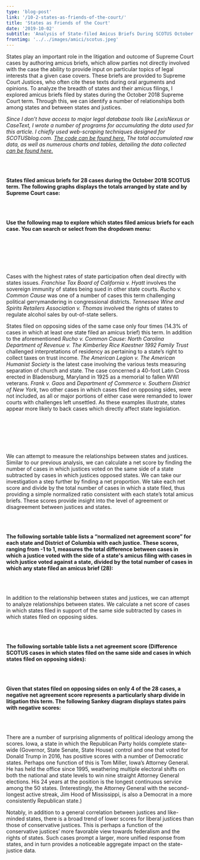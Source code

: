 ```yaml
---
type: 'blog-post'
link: '/10-2-states-as-friends-of-the-court/'
title: 'States as Friends of the Court'
date: '2019-10-02'
subtitle: 'Analysis of State-filed Amicus Briefs During SCOTUS October 2018 Term'
frontimg: '../../images/amici/scotus.jpeg'
---
```

States play an important role in the litigation and outcome of Supreme Court cases by authoring amicus briefs, which allow parties not directly involved with the case the ability to provide input on particular topics of legal interests that a given case covers. These briefs are provided to Supreme Court Justices, who often cite these texts during oral arguments and opinions. To analyze the breadth of states and their amicus filings, I explored amicus briefs filed by states during the October 2018 Supreme Court term. Through this, we can identify a number of relationships both among states and between states and justices.

*Since I don’t have access to major legal database tools like LexisNexus or CaseText, I wrote a number of programs for accumulating the data used for this article. I chiefly used web-scraping techniques designed for SCOTUSblog.com. [The code can be found here.](https://github.com/sunny-kim-92/amici-link) The total accumulated raw data, as well as numerous charts and tables, detailing the data collected [can be found here.](https://docs.google.com/spreadsheets/d/19ms2JFLqjp2bGO2YD_4uz_V35Wy2kYkLSMb_2pixFb0/edit?usp=sharing)*


<br></br>

**States filed amicus briefs for 28 cases during the October 2018 SCOTUS term. The following graphs displays the totals arranged by state and by Supreme Court case:**

<amici-total-bar></amici-total-bar>
<case-bar></case-bar>

<br></br>

**Use the following map to explore which states filed amicus briefs for each case. You can search or select from the dropdown menu:**

<us-case-map></us-case-map>

<br></br>

<br></br>

Cases with the highest rates of state participation often deal directly with states issues. *Franchise Tax Board of California v. Hyatt* involves the sovereign immunity of states being sued in other state courts. *Rucho v. Common Cause* was one of a number of cases this term challenging political gerrymandering in congressional districts. *Tennessee Wine and Spirits Retailers Association v. Thomas* involved the rights of states to regulate alcohol sales by out-of-state sellers.

States filed on opposing sides of the same case only four times (14.3% of cases in which at least one state filed an amicus brief) this term. In addition to the aforementioned *Rucho v. Common Cause*: *North Carolina Department of Revenue v. The Kimberley Rice Kaestner 1992 Family Trust* challenged interpretations of residency as pertaining to a state’s right to collect taxes on trust income. *The American Legion v. The American Humanist Society* is the latest case involving the various tests measuring separation of church and state. The case concerned a 40-foot Latin Cross erected in Bladensburg, Maryland in 1925 as a memorial to fallen WWI veterans. *Frank v. Gaos* and *Department of Commerce v. Southern District of New York*, two other cases in which cases filed on opposing sides, were not included, as all or major portions of either case were remanded to lower courts with challenges left unsettled. As these examples illustrate, states appear more likely to back cases which directly affect state legislation.

<both-bar></both-bar>

<br></br>

<br></br>

We can attempt to measure the relationships between states and justices. Similar to our previous analysis, we can calculate a net score by finding the number of cases in which justices voted on the same side of a state subtracted by cases in which justices opposed states. We can take our investigation a step further by finding a net proportion. We take each net score and divide by the total number of cases in which a state filed, thus providing a simple normalized ratio consistent with each state’s total amicus briefs. These scores provide insight into the level of agreement or disagreement between justices and states.

<br></br>

**The following sortable table lists a “normalized net agreement score” for each state and District of Columbia with each justice. These scores, ranging from -1 to 1, measures the total difference between cases in which a justice voted with the side of a state's amicus filing with cases in wich justice voted against a state, divided by the total number of cases in which any state filed an amicus brief (28):**

<justice-table></justice-table>

<br></br>

In addition to the relationship between states and justices, we can attempt to analyze relationships between states. We calculate a net score of cases in which states filed in support of the same side subtracted by cases in which states filed on opposing sides.

<br></br>

**The following sortable table lists a net agreement score (Difference SCOTUS cases in which states filed on the same side and cases in which states filed on opposing sides):**

<comorb-table></comorb-table>

<br></br>

**Given that states filed on opposing sides on only 4 of the 28 cases, a negative net agreement score represents a particularly sharp divide in litigation this term. The following Sankey diagram displays states pairs with negative scores:**

<sankey-chart></sankey-chart>

<br></br>

There are a number of surprising alignments of political ideology among the scores. Iowa, a state in which the Republican Party holds complete state-wide (Governor, State Senate, State House) control and one that voted for Donald Trump in 2016, has positive scores with a number of Democratic states. Perhaps one function of this is Tom Miller, Iowa’s Attorney General. He has held the office since 1995, weathering multiple electoral shifts on both the national and state levels to win nine straight Attorney General elections. His 24 years at the position is the longest continuous service among the 50 states. (Interestingly, the Attorney General with the second-longest active streak, Jim Hood of Mississippi, is also a Democrat in a more consistently Republican state.)

Notably, in addition to a general correlation between justices and like-minded states, there is a broad trend of lower scores for liberal justices than those of conservative justices. This is perhaps a function of the conservative justices’ more favorable view towards federalism and the rights of states. Such cases prompt a larger, more unified response from states, and in turn provides a noticeable aggregate impact on the state-justice data.